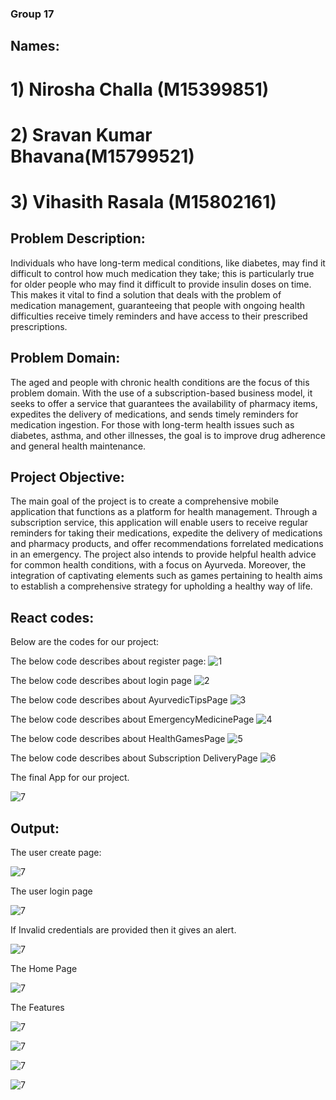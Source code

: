 ### Group 17
## Names:
# 1) Nirosha Challa (M15399851)
# 2) Sravan Kumar Bhavana(M15799521)
# 3) Vihasith Rasala (M15802161)

## Problem Description:

Individuals who have long-term medical conditions, like diabetes, may find it difficult to control how
much medication they take; this is particularly true for older people who may find it difficult to provide
insulin doses on time. This makes it vital to find a solution that deals with the problem of medication
management, guaranteeing that people with ongoing health difficulties receive timely reminders and
have access to their prescribed prescriptions.

## Problem Domain:

The aged and people with chronic health conditions are the focus of this problem domain. With the
use of a subscription-based business model, it seeks to offer a service that guarantees the availability of
pharmacy items, expedites the delivery of medications, and sends timely reminders for medication
ingestion. For those with long-term health issues such as diabetes, asthma, and other illnesses, the goal
is to improve drug adherence and general health maintenance.

## Project Objective:

The main goal of the project is to create a comprehensive mobile application that functions as a
platform for health management. Through a subscription service, this application will enable users to
receive regular reminders for taking their medications, expedite the delivery of medications and
pharmacy products, and offer recommendations forrelated medications in an emergency. The project
also intends to provide helpful health advice for common health conditions, with a focus on Ayurveda.
Moreover, the integration of captivating elements such as games pertaining to health aims to establish a
comprehensive strategy for upholding a healthy way of life.

## React codes:
Below are the codes for our project:

The below code describes about register page:
![1](finalproject/Register.png)

The below code describes about login page
![2](finalproject/Login.png)

The below code describes about AyurvedicTipsPage
![3](finalproject/AyurvedicTipsPage.png)

The below code describes about EmergencyMedicinePage
![4](finalproject/EmergencyMedicinePage.png)

The below code describes about HealthGamesPage
![5](finalproject/HealthGamesPage.png)

The below code describes about Subscription DeliveryPage
![6](finalproject/SubscriptionDeliveryPage.png)


The final App for our project.

![7](finalproject/App.png)


## Output:

The user create page:

![7](finalproject/create.png)


The user login page

![7](finalproject/login.png)


If Invalid credentials are provided then it gives an alert.

![7](finalproject/error.png)


The Home Page

![7](finalproject/Home.png)


The Features

![7](finalproject/emermed.png)

![7](finalproject/games.png)

![7](finalproject/tip.png)

![7](finalproject/tips.png)



